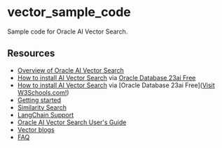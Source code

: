 # vector_sample_code
Sample code for Oracle AI Vector Search.

## Resources
- [Overview of Oracle AI Vector Search](Overview/README.md)
- [How to install AI Vector Search](Installation/README.md) via [Oracle Database 23ai Free](https://www.oracle.com/database/free/get-started/)
- [How to install AI Vector Search](Installation/README.md) via [Oracle Database 23ai Free](<a href="https://www.w3schools.com" target="_blank">Visit W3Schools.com!</a>) 
- [Getting started](Getting%20Started/README.md)
- [Similarity Search](Getting%20Started/Similarity%20Search.md)
- [LangChain Support](Getting%20Started/LangChain%20Support.md)
- [Oracle AI Vector Search User's Guide](https://docs.oracle.com/en/database/oracle/oracle-database/23/vecse/index.html)
- [Vector blogs](https://blogs.oracle.com/database/post/oracle-announces-general-availability-of-ai-vector-search-in-oracle-database-23ai)
- [FAQ](FAQ/faq.md)
